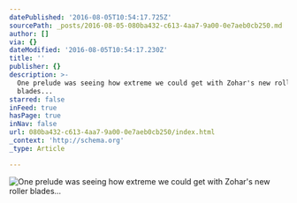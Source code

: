 ```yaml
---
datePublished: '2016-08-05T10:54:17.725Z'
sourcePath: _posts/2016-08-05-080ba432-c613-4aa7-9a00-0e7aeb0cb250.md
author: []
via: {}
dateModified: '2016-08-05T10:54:17.230Z'
title: ''
publisher: {}
description: >-
  One prelude was seeing how extreme we could get with Zohar's new roller
  blades...
starred: false
inFeed: true
hasPage: true
inNav: false
url: 080ba432-c613-4aa7-9a00-0e7aeb0cb250/index.html
_context: 'http://schema.org'
_type: Article

---
```

![One prelude was seeing how extreme we could get with Zohar's new roller blades...](https://the-grid-user-content.s3-us-west-2.amazonaws.com/c8dc6926-f91a-424c-96f8-e462fc742bd3.jpg)